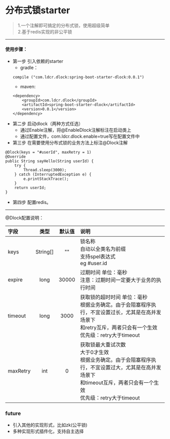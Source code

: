# 分布式锁starter
>1.一个注解即可搞定的分布式锁，使用超级简单  
>2.基于redis实现的非公平锁
---
#### 使用步骤：
+ 第一步 引入依赖的starter
   + gradle：
   ```
   compile ("com.ldcr.dlock:spring-boot-starter-dlock:0.0.1")
   ```
   + maven:
   ```
  <dependency>
       <groupId>com.ldcr.dlock</groupId>
       <artifactId>spring-boot-starter-dlock</artifactId>
       <version>0.0.1</version>
   </dependency>
   ```
+ 第二步 启动dlock（两种方式任选）
   + 通过Enable注解，将@EnableDlock注解标注在启动类上
   + 通过配置文件，com.ldcr.dlock.enable=true写在配置文件中
+ 第三步 在需要使用分布式锁的业务方法上标注@Dlock注解
```
@Dlock(keys = "#userId", maxRetry = 1)
@Override
public String sayHello(String userId) {
    try {
        Thread.sleep(3000);
    } catch (InterruptedException e) {
        e.printStackTrace();
    }
    return userId;
}
```
+ 第四步 配置redis。
---
@Dlock配置说明：

|字段|类型|默认值|说明|
|:---|:---:|:---:|:---|
|keys|String[]|""|锁名称 <br>自动以全类名为前缀<br>支持spel表达式<br>eg #user.id|
|expire|long|30000|过期时间 单位：毫秒 <br>注意：过期时间一定要大于业务的执行时间|
|timeout|long|3000|获取锁的超时时间 单位：毫秒 <br>根据业务确定。由于会阻塞程序执行，不宜设置过长，尤其是在高并发场景下<br>和retry互斥，两者只会有一个生效 <br>优先级：retry大于timeout|
|maxRetry|int|0|获取锁最大重试次数 <br>大于0才生效 <br>根据业务确定。由于会阻塞程序执行，不宜设置过大，尤其是在高并发场景下 <br>和timeout互斥，两者只会有一个生效 <br>优先级：retry大于timeout|

### future
+ 引入其他的实现形式，比如zk(公平锁)
+ 多种实现形式插件化，支持自主选择